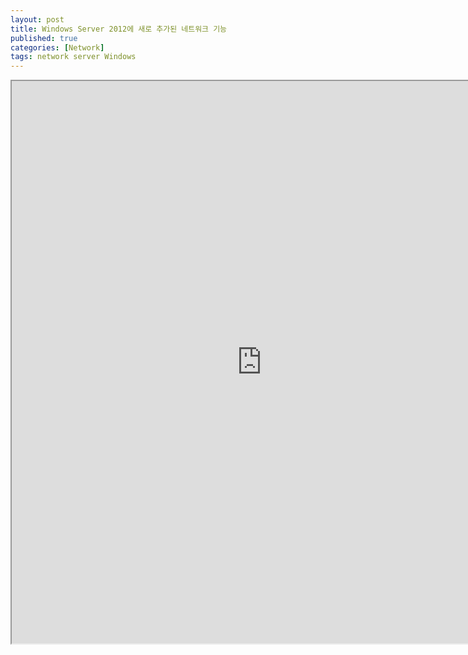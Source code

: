 ```yaml
---
layout: post
title: Windows Server 2012에 새로 추가된 네트워크 기능
published: true
categories: [Network]
tags: network server Windows
---
```

<iframe width="800" height="900" src="https://docs.google.com/document/d/e/2PACX-1vSQQRUClWlfUwlt_A5nWy14o6jZwnaAeCpQwA285QZK_dZRvgsScmDlDN7-tsFq9u51Upg74kWoI2Pm/pub?embedded=true"></iframe>  
  